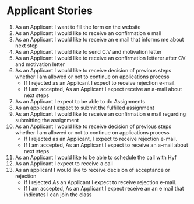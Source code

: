 # Applicant Stories

1. As an Applicant  I want to fill the form on the website
2. As an Applicant I would like to receive an confirmation e mail
3. As an Applicant  I would like to receive an  e mail that informs me about next step
4. As an Applicant  I would like to send C.V and motivation letter
5. As an Applicant I would like to receive an confirmation letterer after CV and motivation letter
6. As an Applicant I would like to receive decision  of previous steps whether I am allowed or not to continue on applications process
    - If I rejected as an Applicant I expect to receive rejection e-mail.
    - If I am accepted, As an Applicant I expect receive an a-mail about next steps
7. As an Applicant I expect to be able to  do Assignments
8. As an applicant I expect to submit the fulfilled assignment
9. As an Applicant I would like to receive an confirmation e mail regarding submitting the assignment
10. As an Applicant  I would like to receive decision  of previous steps whether I am allowed or not to continue on applications process
    - If I rejected as an Applicant, I expect to receive rejection e-mail.
    - If I am accepted, As an Applicant  I expect  to receive an a-mail about next steps
11. As an Applicant I would like to be able to schedule the call with  Hyf
12. As an Applicant I expect to receive a call
13. As an applicant  I would like to receive decision  of acceptance  or rejection
    - If I rejected As an Applicant I expect to receive rejection e-mail.
    - If I am accepted, As an Applicant  I expect receive an an e mail that indicates I can join the class